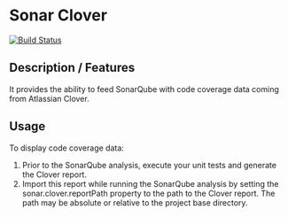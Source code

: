 Sonar Clover 
===========
[![Build Status](https://travis-ci.org/Tony-Proum/sonar-clover.svg?branch=master)](https://travis-ci.org/Tony-Proum/sonar-clover)

## Description / Features
It provides the ability to feed SonarQube with code coverage data coming from Atlassian Clover.

## Usage
To display code coverage data:

1. Prior to the SonarQube analysis, execute your unit tests and generate the Clover report.
1. Import this report while running the SonarQube analysis by setting the sonar.clover.reportPath property to the path to the Clover report. The path may be absolute or relative to the project base directory.

